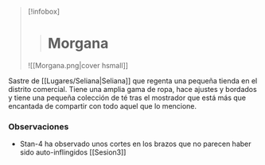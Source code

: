 >[!infobox]
>># Morgana
>![[Morgana.png|cover hsmall]]

Sastre de [[Lugares/Seliana|Seliana]] que regenta una pequeña tienda en el distrito comercial.
Tiene una amplia gama de ropa, hace ajustes y bordados y tiene una pequeña colección de té tras el mostrador que está más que encantada de compartir con todo aquel que lo mencione.
### Observaciones
- Stan-4 ha observado unos cortes en los brazos que no parecen haber sido auto-inflingidos [[Sesion3]]